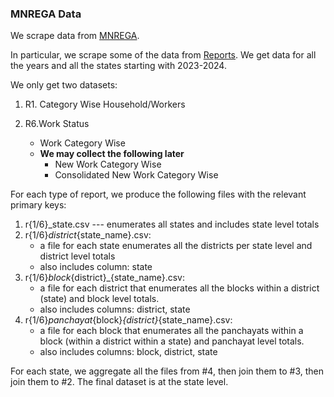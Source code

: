 ### MNREGA Data

We scrape data from [MNREGA](https://nrega.nic.in/netnrega/mgnrega_new/Nrega_home.aspx). 

In particular, we scrape some of the data from [Reports](https://mnregaweb4.nic.in/netnrega/MISreport4.aspx). We get data for all the years and all the states starting with 2023-2024.

We only get two datasets:

1. R1. Category Wise Household/Workers

2. R6.Work Status
	* Work Category Wise
	* **We may collect the following later** 
		* New Work Category Wise 
		* Consolidated New Work Category Wise

For each type of report, we produce the following files with the relevant primary keys:

1. r{1/6}_state.csv --- enumerates all states and includes state level totals
2. r{1/6}_district_{state_name}.csv: 
	* a file for each state enumerates all the districts per state level and district level totals
	* also includes column: state
3. r{1/6}_block_{district}_{state_name}.csv:
	* a file for each district that enumerates all the blocks within a district (state) and block level totals.
	* also includes columns: district, state
4. r{1/6}_panchayat_{block}_{district}_{state_name}.csv:
	* a file for each block that enumerates all the panchayats within a block (within a district within a state) and panchayat level totals.
	* also includes columns: block, district, state

For each state, we aggregate all the files from #4, then join them to #3, then join them to #2. The final dataset is at the state level.
 
